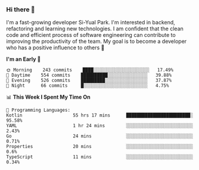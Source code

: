 ### Hi there 👋


I'm a fast-growing developer Si-Yual Park. I'm interested in backend, refactoring and learning new technologies. I am confident that the clean code and efficient process of software engineering can contribute to improving the productivity of the team. My goal is to become a developer who has a positive influence to others 🔭

<!--START_SECTION:waka-->
**I'm an Early 🐤** 

```text
🌞 Morning    243 commits    ████░░░░░░░░░░░░░░░░░░░░░   17.49% 
🌆 Daytime    554 commits    ██████████░░░░░░░░░░░░░░░   39.88% 
🌃 Evening    526 commits    █████████░░░░░░░░░░░░░░░░   37.87% 
🌙 Night      66 commits     █░░░░░░░░░░░░░░░░░░░░░░░░   4.75%

```


📊 **This Week I Spent My Time On** 

```text
💬 Programming Languages: 
Kotlin                   55 hrs 17 mins      ████████████████████████░   95.58% 
YAML                     1 hr 24 mins        ░░░░░░░░░░░░░░░░░░░░░░░░░   2.43% 
Go                       24 mins             ░░░░░░░░░░░░░░░░░░░░░░░░░   0.71% 
Properties               20 mins             ░░░░░░░░░░░░░░░░░░░░░░░░░   0.6% 
TypeScript               11 mins             ░░░░░░░░░░░░░░░░░░░░░░░░░   0.34%

```


<!--END_SECTION:waka-->
